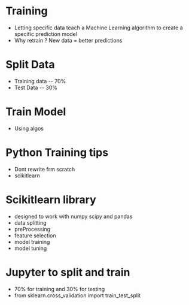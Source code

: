 # Training 
- Letting specific data teach a Machine Learning algorithm to create a specific prediction model
- Why retrain ? New data = better predictions 

# Split Data
- Training data 
-- 70%
- Test Data
-- 30%

# Train Model 
- Using algos

# Python Training tips
- Dont rewrite frm scratch
- scikitlearn 

# Scikitlearn library 
- designed to work with numpy scipy and pandas
- data splitting 
- preProcessing
- feature selection
- model training
- model tuning 

# Jupyter to split and train 
- 70% for training and 30% for testing
- from sklearn.cross_validation import train_test_split


